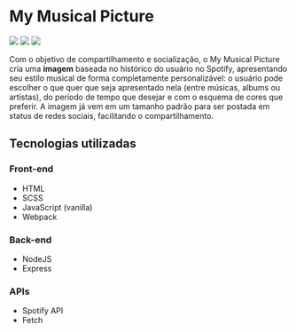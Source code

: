# My Musical Picture

![](https://imgur.com/IyMnFad)
![](https://imgur.com/9jM72P7)
![](https://imgur.com/lKMSjWw)


Com o objetivo de compartilhamento e socialização, o My Musical Picture cria uma **imagem** baseada no histórico do usuário no Spotify, apresentando seu estilo musical de forma completamente personalizável: o usuário pode escolher o que quer que seja apresentado nela (entre músicas, albums ou artistas), do período de tempo que desejar e com o esquema de cores que preferir. A imagem já vem em um tamanho padrão para ser postada em status de redes sociais, facilitando o compartilhamento.

## Tecnologias utilizadas

### Front-end
- HTML
- SCSS
- JavaScript (vanilla)
- Webpack

### Back-end
- NodeJS
- Express

### APIs
- Spotify API
- Fetch

